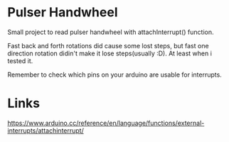 # Pulser Handwheel

Small project to read pulser handwheel with attachInterrupt() function.

Fast back and forth rotations did cause some lost steps, but fast one direction rotation didin't make it lose steps(usually :D).
At least  when i tested it.

Remember to check which pins on your arduino are usable for interrupts.

# Links
https://www.arduino.cc/reference/en/language/functions/external-interrupts/attachinterrupt/
